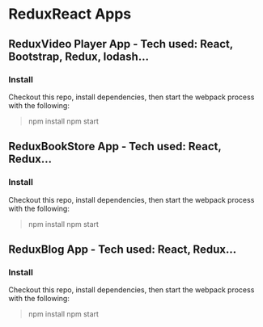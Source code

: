 # ReduxReact Apps

## ReduxVideo Player App - Tech used: React, Bootstrap, Redux, lodash...

### Install
Checkout this repo, install dependencies, then start the webpack process with the following:

> npm install
> npm start

## ReduxBookStore App - Tech used: React, Redux...

### Install
Checkout this repo, install dependencies, then start the webpack process with the following:

> npm install
> npm start

## ReduxBlog App - Tech used: React, Redux...

### Install
Checkout this repo, install dependencies, then start the webpack process with the following:

> npm install
> npm start
